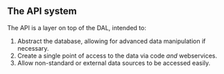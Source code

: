 The API system
--------------

The API is a layer on top of the DAL, intended to:

1. Abstract the database, allowing for advanced data manipulation if necessary.
2. Create a single point of access to the data via code *and* webservices.
3. Allow non-standard or external data sources to be accessed easily.


